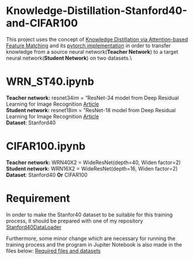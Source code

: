 # Knowledge-Distillation-Stanford40-and-CIFAR100

This project uses the concept of [Knowledge Distillation via Attention-based Feature Matching](https://arxiv.org/abs/2102.02973) and its [pytorch implementation](https://github.com/clovaai/attention-feature-distillation) in order to transfer knowledge from a source neural network(**Teacher Network**) to a target neural network(**Student Network**) on two datasets.\ 
# WRN_ST40.ipynb
**Teacher network:** resnet34im = ”ResNet-34 model from Deep Residual Learning for Image Recognition [Article](https://arxiv.org/pdf/1512.03385)\
**Student network:** resnet18im = ”ResNet-18 model from Deep Residual Learning for Image Recognition [Article](https://arxiv.org/pdf/1512.03385)\
**Dataset**: Stanford40
# CIFAR100.ipynb
**Teacher network:** WRN40X2 = WideResNet(depth=40, Widen factor=2)\
**Student network:** WRN16X2 = WideResNet(depth=16, Widen factor=2)\
**Dataset**: Stanford40 **Or** CIFAR100

# Requirement
In onder to make the Stanfor40 dataset to be suitable for this training process, it should be prepared with one of my repository [Stanford40DataLoader](https://github.com/m-zafari/Stanford40DataLoader)

Furthermore, some minor change which are necessary for running the training process and the program in Jupiter Notebook is also made in the files below:
[Required files and datasets](https://drive.google.com/drive/folders/1U8pX87HGUYdhyCAtsvWpe4Ac_oHS3vwc?usp=sharing)



